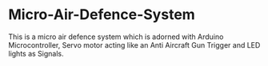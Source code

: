 # Micro-Air-Defence-System
This is a micro air defence system which is adorned with Arduino Microcontroller, Servo motor acting like an Anti Aircraft Gun Trigger and LED lights as Signals.  
